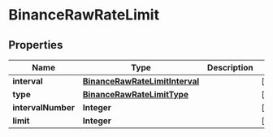 # BinanceRawRateLimit

## Properties
Name | Type | Description | Notes
------------ | ------------- | ------------- | -------------
**interval** | [**BinanceRawRateLimitInterval**](BinanceRawRateLimitInterval.md) |  |  [optional]
**type** | [**BinanceRawRateLimitType**](BinanceRawRateLimitType.md) |  |  [optional]
**intervalNumber** | **Integer** |  |  [optional]
**limit** | **Integer** |  |  [optional]
